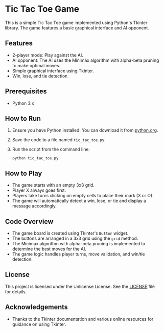 # Tic Tac Toe Game

This is a simple Tic Tac Toe game implemented using Python's Tkinter library. The game features a basic graphical interface and AI opponent.

## Features

- 2-player mode: Play against the AI.
- AI opponent: The AI uses the Minimax algorithm with alpha-beta pruning to make optimal moves.
- Simple graphical interface using Tkinter.
- Win, lose, and tie detection.

## Prerequisites

- Python 3.x

## How to Run

1. Ensure you have Python installed. You can download it from [python.org](https://www.python.org/).

2. Save the code to a file named `tic_tac_toe.py`.

3. Run the script from the command line:
   ```
   python tic_tac_toe.py
   ```

## How to Play

- The game starts with an empty 3x3 grid.
- Player X always goes first.
- Players take turns clicking on empty cells to place their mark (X or O).
- The game will automatically detect a win, lose, or tie and display a message accordingly.

## Code Overview

- The game board is created using Tkinter's `Button` widget.
- The buttons are arranged in a 3x3 grid using the `grid` method.
- The Minimax algorithm with alpha-beta pruning is implemented to determine the best moves for the AI.
- The game logic handles player turns, move validation, and win/tie detection.

## License

This project is licensed under the Unlicense License. See the [LICENSE](LICENSE) file for details.

## Acknowledgements

- Thanks to the Tkinter documentation and various online resources for guidance on using Tkinter.
